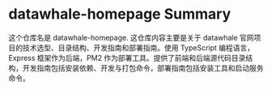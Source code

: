 # datawhale-homepage Summary

这个仓库名是 datawhale-homepage. 这仓库内容主要是关于 datawhale 官网项目的技术选型、目录结构、开发指南和部署指南。使用 TypeScript 编程语言，Express 框架作为后端，PM2 作为部署工具。提供了前端和后端源代码目录结构，开发指南包括安装依赖、开发与打包命令，部署指南包括安装工具和启动服务命令。